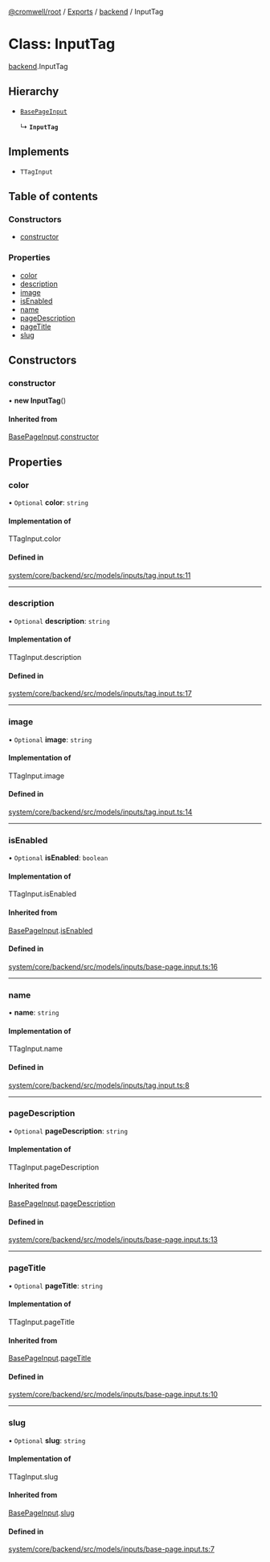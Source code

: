 [@cromwell/root](../README.md) / [Exports](../modules.md) / [backend](../modules/backend.md) / InputTag

# Class: InputTag

[backend](../modules/backend.md).InputTag

## Hierarchy

- [`BasePageInput`](backend.BasePageInput.md)

  ↳ **`InputTag`**

## Implements

- `TTagInput`

## Table of contents

### Constructors

- [constructor](backend.InputTag.md#constructor)

### Properties

- [color](backend.InputTag.md#color)
- [description](backend.InputTag.md#description)
- [image](backend.InputTag.md#image)
- [isEnabled](backend.InputTag.md#isenabled)
- [name](backend.InputTag.md#name)
- [pageDescription](backend.InputTag.md#pagedescription)
- [pageTitle](backend.InputTag.md#pagetitle)
- [slug](backend.InputTag.md#slug)

## Constructors

### constructor

• **new InputTag**()

#### Inherited from

[BasePageInput](backend.BasePageInput.md).[constructor](backend.BasePageInput.md#constructor)

## Properties

### color

• `Optional` **color**: `string`

#### Implementation of

TTagInput.color

#### Defined in

[system/core/backend/src/models/inputs/tag.input.ts:11](https://github.com/CromwellCMS/Cromwell/blob/master/system/core/backend/src/models/inputs/tag.input.ts#L11)

___

### description

• `Optional` **description**: `string`

#### Implementation of

TTagInput.description

#### Defined in

[system/core/backend/src/models/inputs/tag.input.ts:17](https://github.com/CromwellCMS/Cromwell/blob/master/system/core/backend/src/models/inputs/tag.input.ts#L17)

___

### image

• `Optional` **image**: `string`

#### Implementation of

TTagInput.image

#### Defined in

[system/core/backend/src/models/inputs/tag.input.ts:14](https://github.com/CromwellCMS/Cromwell/blob/master/system/core/backend/src/models/inputs/tag.input.ts#L14)

___

### isEnabled

• `Optional` **isEnabled**: `boolean`

#### Implementation of

TTagInput.isEnabled

#### Inherited from

[BasePageInput](backend.BasePageInput.md).[isEnabled](backend.BasePageInput.md#isenabled)

#### Defined in

[system/core/backend/src/models/inputs/base-page.input.ts:16](https://github.com/CromwellCMS/Cromwell/blob/master/system/core/backend/src/models/inputs/base-page.input.ts#L16)

___

### name

• **name**: `string`

#### Implementation of

TTagInput.name

#### Defined in

[system/core/backend/src/models/inputs/tag.input.ts:8](https://github.com/CromwellCMS/Cromwell/blob/master/system/core/backend/src/models/inputs/tag.input.ts#L8)

___

### pageDescription

• `Optional` **pageDescription**: `string`

#### Implementation of

TTagInput.pageDescription

#### Inherited from

[BasePageInput](backend.BasePageInput.md).[pageDescription](backend.BasePageInput.md#pagedescription)

#### Defined in

[system/core/backend/src/models/inputs/base-page.input.ts:13](https://github.com/CromwellCMS/Cromwell/blob/master/system/core/backend/src/models/inputs/base-page.input.ts#L13)

___

### pageTitle

• `Optional` **pageTitle**: `string`

#### Implementation of

TTagInput.pageTitle

#### Inherited from

[BasePageInput](backend.BasePageInput.md).[pageTitle](backend.BasePageInput.md#pagetitle)

#### Defined in

[system/core/backend/src/models/inputs/base-page.input.ts:10](https://github.com/CromwellCMS/Cromwell/blob/master/system/core/backend/src/models/inputs/base-page.input.ts#L10)

___

### slug

• `Optional` **slug**: `string`

#### Implementation of

TTagInput.slug

#### Inherited from

[BasePageInput](backend.BasePageInput.md).[slug](backend.BasePageInput.md#slug)

#### Defined in

[system/core/backend/src/models/inputs/base-page.input.ts:7](https://github.com/CromwellCMS/Cromwell/blob/master/system/core/backend/src/models/inputs/base-page.input.ts#L7)
